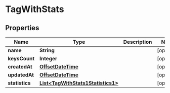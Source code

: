 

# TagWithStats

## Properties

Name | Type | Description | Notes
------------ | ------------- | ------------- | -------------
**name** | **String** |  |  [optional]
**keysCount** | **Integer** |  |  [optional]
**createdAt** | [**OffsetDateTime**](OffsetDateTime.md) |  |  [optional]
**updatedAt** | [**OffsetDateTime**](OffsetDateTime.md) |  |  [optional]
**statistics** | [**List&lt;TagWithStats1Statistics1&gt;**](TagWithStats1Statistics1.md) |  |  [optional]



